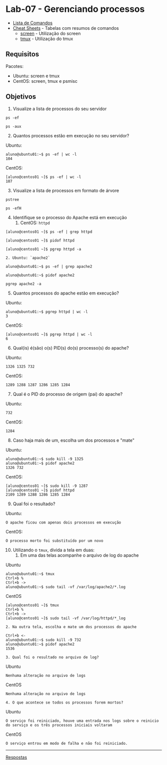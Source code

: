 # Lab-07 - Gerenciando processos

- [Lista de Comandos](../comandos.md)
- [Cheat Sheets](../../cheatsheets) - Tabelas com resumos de comandos
    - [screen](../../cheatsheets/screen.md) - Utilização do screen
    - [tmux](../../cheatsheets/tmux.md) - Utilização do tmux

## Requisitos

Pacotes:
- Ubuntu: screen e tmux
- CentOS: screen, tmux e psmisc


## Objetivos

1. Visualize a lista de processos do seu servidor

```
ps -ef
```

```
ps -aux
```

2. Quantos processos estão em execução no seu servidor?

Ubuntu:
```
aluno@ubuntu01:~$ ps -ef | wc -l
104
```

CentOS:
```
[aluno@centos01 ~]$ ps -ef | wc -l
107
```


3. Visualize a lista de processos em formato de árvore

```
pstree
```

```
ps -efH
```

4. Identifique se o processo do Apache está em execução
    1. CentOS: `httpd`

```
[aluno@centos01 ~]$ ps -ef | grep httpd
```

```
[aluno@centos01 ~]$ pidof httpd
```

```
[aluno@centos01 ~]$ pgrep httpd -a
```

    2. Ubuntu: `apache2`

```
aluno@ubuntu01:~$ ps -ef | grep apache2
```

```
aluno@ubuntu01:~$ pidof apache2
```

```
pgrep apache2 -a
```

5. Quantos processos do apache estão em execução?

Ubuntu:
```
aluno@ubuntu01:~$ pgrep httpd | wc -l
3
```

CentOS:
```
[aluno@centos01 ~]$ pgrep httpd | wc -l
6
```

6. Qual(is) é(são) o(s) PID(s) do(s) processo(s) do apache?

Ubuntu:
```
1326 1325 732
```

CentOS:
```
1289 1288 1287 1286 1285 1284
```

7. Qual é o PID do processo de origem (pai) do apache?

Ubuntu:
```
732
```

CentOS:
```
1284
```

8. Caso haja mais de um, escolha um dos processos e "mate"

Ubuntu:
```
aluno@ubuntu01:~$ sudo kill -9 1325
aluno@ubuntu01:~$ pidof apache2
1326 732
```

CentOS:
```
[aluno@centos01 ~]$ sudo kill -9 1287
[aluno@centos01 ~]$ pidof httpd
2109 1289 1288 1286 1285 1284
```

9. Qual foi o resultado?

Ubuntu:
```
O apache ficou com apenas dois processos em execução
```

CentOS:
```
O processo morto foi substituído por um novo
```

10. Utilizando o `tmux`, divida a tela em duas:
    1. Em uma das telas acompanhe o arquivo de log do apache

Ubuntu
```
aluno@ubuntu01:~$ tmux
Ctrl+b %
Ctrl+b ->
aluno@ubuntu01:~$ sudo tail -vf /var/log/apache2/*.log
```

CentOS
```
[aluno@centos01 ~]$ tmux
Ctrl+b %
Ctrl+b ->
[aluno@centos01 ~]$ sudo tail -vf /var/log/httpd/*_log
```

    2. Na outra tela, escolha e mate um dos processos do apache

```
Ctrl+b <-
aluno@ubuntu01:~$ sudo kill -9 732
aluno@ubuntu01:~$ pidof apache2
1536
```

    3. Qual foi o resultado no arquivo de log?

Ubuntu
```
Nenhuma alteração no arquivo de logs
```

CentOS
```
Nenhuma alteração no arquivo de logs
```

    4. O que acontece se todos os processos forem mortos?

Ubuntu
```
O serviço foi reiniciado, houve uma entrada nos logs sobre o reinicio do serviço e os três processos iniciais voltaram
```

CentOS
```
O serviço entrou em modo de falha e não foi reiniciado.
```



------------
[Respostas](respostas.md)
